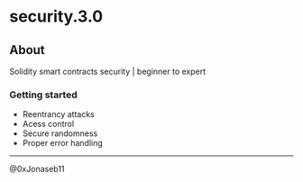 # security.3.0

## About

Solidity smart contracts security | beginner to expert

### Getting started

- Reentrancy attacks
- Acess control
- Secure randomness
- Proper error handling

-----------------

@0xJonaseb11
